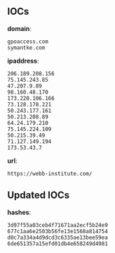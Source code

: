 
## IOCs

__domain__:

```text
gpoaccess.com
symantke.com
```
__ipaddress__:

```text
206.189.208.156
75.145.243.85
47.207.9.89
98.160.48.170
173.220.106.166
73.128.178.221
50.243.177.161
50.213.208.89
64.24.179.210
75.145.224.109
50.215.39.49
71.127.149.194
173.53.43.7
```
__url__:

```text
https://webb-institute.com/
```

## Updated IOCs

__hashes__:

```text
3d97f55a03ceb4f71671aa2ecf5b24e9
677c1aa6e2503b56fe13e1568a814754
d0c7a334a4d9dcd3c6335ae13bee59ea
6de651357a15efd01db4e658249d4981
```
